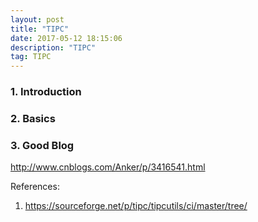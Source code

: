 ```yaml
---
layout: post
title: "TIPC"
date: 2017-05-12 18:15:06 
description: "TIPC"
tag: TIPC
---
```



### 1. Introduction


### 2. Basics

### 3. Good Blog
http://www.cnblogs.com/Anker/p/3416541.html


References:

1. https://sourceforge.net/p/tipc/tipcutils/ci/master/tree/


